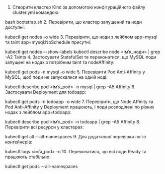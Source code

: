 1.	Створити кластер Kind за допомогою конфігураційного файлу cluster.yml командою:

bash bootstrap.sh
	2.	Перевірити, що кластер запущений та ноди доступні:

kubectl get nodes -o wide
	3.	Перевірити, що ноди з лейблом app=mysql та taint app=mysql:NoSchedule присутні:

kubectl get nodes –-show-labels
kubectl describe node <ім’я_ноди> | grep -A2 Taints
	4.	Застосувати StatefulSet та переконатися, що MySQL поди запущені на нодах з потрібним taint та nodeAffinity:

kubectl get pods -n mysql -o wide
	5.	Перевірити Pod Anti-Affinity у MySQL, щоб поди не запускалися на одній ноді:

kubectl describe pod <ім’я_pod> -n mysql | grep -A5 Affinity
	6.	Застосувати Deployment для todoapp:

kubectl get pods -n todoapp -o wide
	7.	Перевірити, що Node Affinity та Pod Anti-Affinity у Deployment працюють, і поди розподілені по різних нодах з лейблом app=todoapp:

kubectl describe pod <ім’я_pod> -n todoapp | grep -A5 Affinity
	8.	Перевірити всі ресурси у кластерах:

kubectl get all –-all-namespaces
	9.	Для додаткової перевірки логів контейнерів:

kubectl logs <ім’я_pod> -n 
	10.	Переконатися, що всі поди Ready та працюють стабільно:

kubectl get pods –-all-namespaces
